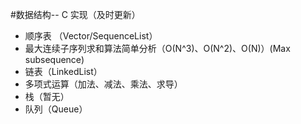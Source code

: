 #数据结构-- C 实现（及时更新）

- 顺序表 （Vector/SequenceList）
- 最大连续子序列求和算法简单分析（O(N^3)、O(N^2)、O(N)）(Max subsequence)
- 链表（LinkedList）
- 多项式运算（加法、减法、乘法、求导）
- 栈（暂无）
- 队列（Queue）